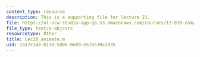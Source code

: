 ```yaml
---
content_type: resource
description: This is a supporting file for lecture 21.
file: https://ol-ocw-studio-app-qa.s3.amazonaws.com/courses/12-010-computational-methods-of-scientific-programming-fall-2011/1a17c14eb1385d068e09e57b530c2035_Lec18_animate.m
file_type: text/x-objcsrc
resourcetype: Other
title: Lec18_animate.m
uid: 1a17c14e-b138-5d06-8e09-e57b530c2035
---
```

